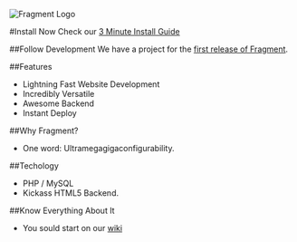 ![Fragment Logo](https://cloud.githubusercontent.com/assets/1178107/17912245/08dc126e-6958-11e6-8eeb-ae223b2d190f.png)

#Install Now
Check our [3 Minute Install Guide](https://github.com/menendezpoo/Fragment/wiki/3-Minute-Install)

##Follow Development
We have a project for the [first release of Fragment](https://github.com/menendezpoo/Fragment/projects/1).

##Features
- Lightning Fast Website Development
- Incredibly Versatile
- Awesome Backend
- Instant Deploy

##Why Fragment?
- One word: Ultramegagigaconfigurability.

##Techology
- PHP / MySQL
- Kickass HTML5 Backend.

##Know Everything About It
- You sould start on our [wiki](https://github.com/menendezpoo/Fragment/wiki)
